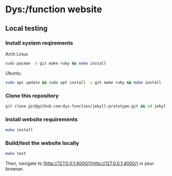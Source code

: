 # Dys:/function website

## Local testing

### Install system reqirements
Arch Linux
```bash
sudo pacman -S git make ruby && make install
```

Ubuntu
```bash
sudo apt update && sudo apt install -y git make ruby && make install
```

### Clone this repository
```bash
git clone git@github.com:dys-function/jekyll-prototype.git && cd jekyll-prototype
```

### Install website requirements
```bash
make install
```

### Build/test the website locally
```bash
make test
```

Then, navigate to [http://127.0.0.1:4000/](http://127.0.0.1:4000/) in your browser.
